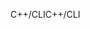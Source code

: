 <span data-ttu-id="3b059-101">C++/CLI</span><span class="sxs-lookup"><span data-stu-id="3b059-101">C++/CLI</span></span>